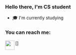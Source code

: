 <!--
**d0gge/d0gge** is a ✨ _special_ ✨ repository because its `README.md` (this file) appears on your GitHub profile.

Here are some ideas to get you started:

- 🔭 I’m currently working on ...
- 🌱 I’m currently learning ...
- 👯 I’m looking to collaborate on ...
- 🤔 I’m looking for help with ...
- 💬 Ask me about ...
- 📫 How to reach me: ...
- 😄 Pronouns: ...
- ⚡ Fun fact: ...
-->
### Hello there, I'm CS student

- 🎓 I'm currently studying 


### You can reach me:

[<img align="left" href="" width="30px" src="https://cdn-icons-png.flaticon.com/512/2111/2111646.png">]
